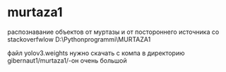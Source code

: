 # murtaza1
распознавание объектов от муртазы и от постороннего источника со stackoverfwlow
D:\Pythonprogrammi\MURTAZA1

файл yolov3.weights нужно скачать с компа в директорию gibernaut1/murtaza1/-он очень большой
